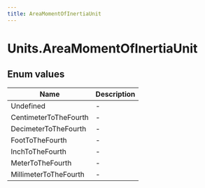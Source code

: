 ```yaml
---
title: AreaMomentOfInertiaUnit
---
```


# Units.AreaMomentOfInertiaUnit



## Enum values

| Name            | Description                                                    |
|-----------------|----------------------------------------------------------------|
| Undefined |  -  |
| CentimeterToTheFourth |  -  |
| DecimeterToTheFourth |  -  |
| FootToTheFourth |  -  |
| InchToTheFourth |  -  |
| MeterToTheFourth |  -  |
| MillimeterToTheFourth |  -  |


